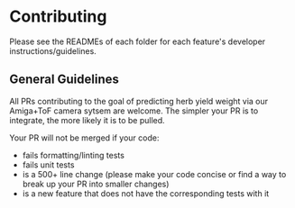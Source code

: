 # Contributing

Please see the READMEs of each folder for each feature's developer instructions/guidelines.

## General Guidelines

All PRs contributing to the goal of predicting herb yield weight via our Amiga+ToF camera sytsem are welcome. The simpler your PR is to integrate, the more likely it is to be pulled.

Your PR will not be merged if your code: 
- fails formatting/linting tests
- fails unit tests
- is a 500+ line change (please make your code concise or find a way to break up your PR into smaller changes)
- is a new feature that does not have the corresponding tests with it
